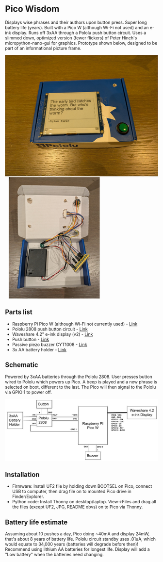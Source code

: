 # Pico Wisdom
Displays wise phrases and their authors upon button press. Super long battery life (years).
Built with a Pico W (although Wi-Fi not used) and an e-ink display. Runs off 3xAA through a Pololu push button circuit. Uses a slimmed down, optimized
version (fewer flickers) of Peter Hinch's micropython-nano-gui for graphics. Prototype shown below, designed to be part of an informational picture frame.

<img src="Front.jpg" height=400/>&nbsp;&nbsp;&nbsp;<img src="Inside.jpg" height=400/>

## Parts list
- Raspberry Pi Pico W (although Wi-Fi not currently used) - [Link](https://www.raspberrypi.com/products/raspberry-pi-pico/)
- Pololu 2808 push button circuit - [Link](https://www.pololu.com/product/2808)
- Waveshare 4.2" e-ink display (v2) - [Link](https://www.waveshare.com/4.2inch-e-paper-module.htm)
- Push button - [Link](https://www.amazon.com/dp/B08SKJ6V7Z?ref_=ppx_hzsearch_conn_dt_b_fed_asin_title_1)
- Passive piezo buzzer CYT1008 - [Link](https://www.amazon.com/dp/B01NCOXB2Q?ref_=ppx_hzsearch_conn_dt_b_fed_asin_title_1)
- 3x AA battery holder - [Link](https://www.amazon.com/dp/B0B3YFPB53/ref=sr_1_3?crid=V98JT7CMVI0G)

## Schematic
Powered by 3xAA batteries through the Pololu 2808. User presses button wired to Pololu which powers up Pico. A beep is played and a new phrase is selected on boot, different to the last. The Pico will then signal to the Pololu via GPIO 1 to power off.

<img src="Schematic.jpg"/>

## Installation
- Firmware: Install UF2 file by holding down BOOTSEL on Pico, connect USB to computer, then drag file on to mounted Pico drive in Finder/Explorer.
- Python code: Install Thonny on desktop/laptop. View->Files and drag all the files (except UF2, JPG, README obvs) on to Pico via Thonny.

## Battery life estimate
Assuming about 10 pushes a day, Pico doing ~40mA and display 24mW, that's about 8 years of battery life. Pololu circuit standby uses .01uA, which would equate to 34,000 years (batteries will degrade before then)! Recommend using lithium AA batteries for longest life. Display will add a "Low battery" when the batteries need changing. 
